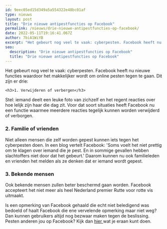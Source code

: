 ```yaml
---
id: 9eec05ed15d349a5a554322e48bc01af
type: nieuws
layout: post
title: "Drie nieuwe antipestfuncties op Facebook"
permalink: /nieuws/drie-nieuwe-antipestfuncties-op-facebook/
date: 2022-05-11T19:16:41.067Z
author: 7biA1WiYB
excerpt: "Het gebeurt nog veel te vaak: cyberpesten. Facebook heeft nu nieuwe functies waardoor het makkelijker wordt om online pesten tegen te gaan. Dit zijn er drie:  "
seo:
  description: "Drie nieuwe antipestfuncties op Facebook"
  title: "Drie nieuwe antipestfuncties op Facebook"
---
```

Het gebeurt nog veel te vaak: cyberpesten. Facebook heeft nu nieuwe functies waardoor het makkelijker wordt om online pesten tegen te gaan. Dit zijn er drie:  

    <h3>1. Verwijderen of verbergen</h3>
<p>Stel: iemand deelt een leuke foto van zichzelf en het regent reacties over hoe lelijk zijn haar die dag zit. Voor dat soort situaties heeft Facebook nu een functie waarmee meerdere reacties tegelijk kunnen worden verwijderd of verborgen.</p>
<h3>2. Familie of vrienden</h3>
<p>Niet alleen mensen die zelf worden gepest kunnen iets tegen het cyberpesten doen. In een blog vertelt Facebook: 'Soms voelt het niet prettig om te klagen over iemand die je pest. En in sommige gevallen hebben slachtoffers niet door dat het gebeurt.' Daarom kunnen nu ook familieleden en vrienden het melden als ze denken dat er iemand wordt gepest.</p>
<h3>3. Bekende mensen</h3>
<p>Ook bekende mensen zullen beter beschermd gaan worden. Facebook accepteert het niet meer als heel Nederland premier Rutte voor rotte vis uitmaakt.</p>
<p>Is een opmerking van Facebook gehaald die echt niet beledigend was bedoeld of haalt Facebook die ene vervelende opmerking maar niet weg? Dan kunnen gebruikers altijd nog bezwaar maken tegen de beslissing. Pesten anderen jou op Facebook? Kijk dan <a href="https://www.facebook.com/safety/bullying" target="_blank">hier </a>wat je eraan kunt doen.</p>  
